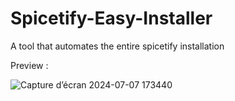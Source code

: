 # Spicetify-Easy-Installer
A tool that automates the entire spicetify installation

Preview :

![Capture d’écran 2024-07-07 173440](https://github.com/freeman649/Spicetify-Easy-Installer/assets/108530916/63ee39c1-90dd-4282-bf37-63e00d5cfdb2)
